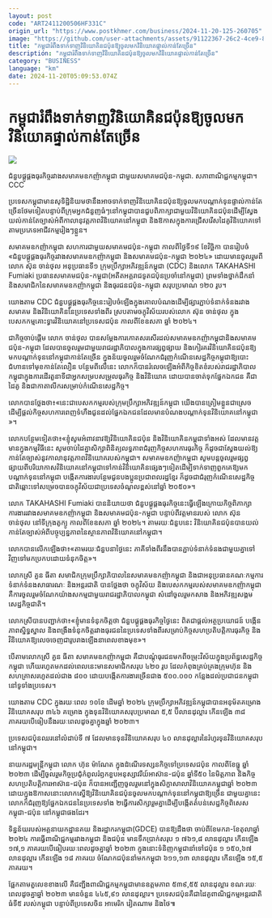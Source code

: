 ```yaml
---
layout: post
code: "ART2411200506HF331C"
origin_url: "https://www.postkhmer.com/business/2024-11-20-125-260705"
image: "https://github.com/user-attachments/assets/91122367-26c2-4ce9-89ba-4bf53ebcb862"
title: "កម្ពុជា​រំពឹង​ទាក់​ទាញ​វិនិយោគិន​ជប៉ុន​ឱ្យ​ចូល​មក​វិនិយោគ​ផ្ទាល់​កាន់​តែ​ច្រើន"
description: "​​កម្ពុជា​រំពឹង​ទាក់​ទាញ​វិនិយោគិន​ជប៉ុន​ឱ្យ​ចូល​មក​វិនិយោគ​ផ្ទាល់​កាន់​តែ​ច្រើន​"
category: "BUSINESS"
language: "km"
date: 2024-11-20T05:09:53.074Z
---
```


# កម្ពុជា​រំពឹង​ទាក់​ទាញ​វិនិយោគិន​ជប៉ុន​ឱ្យ​ចូល​មក​វិនិយោគ​ផ្ទាល់​កាន់​តែ​ច្រើន

![](https://github.com/user-attachments/assets/f7bf7f54-9f9d-48ed-b924-252a02227410)

ជំនួប​ផ្គូផ្គង​ធុរកិច្ច​រវាង​សមាគម​ឧកញ៉ា​កម្ពុជា ជាមួយ​សមាគម​ជប៉ុន-កម្ពុជា. សភាពាណិជ្ជកម្ម​កម្ពុជា។ CCC

ប្រទេស​កម្ពុជា​មាន​សុទិដ្ឋិនិយម​ថា​នឹង​អាច​ទាក់​ទាញ​វិនិយោគិន​ជប៉ុន​ឱ្យ​ចូល​មក​បណ្តាក់​ទុន​ផ្ទាល់​កាន់​តែ​ច្រើន​ថែម​ទៀត​បន្ទាប់​ពី​ក្រុម​អ្នក​ជំនួញ​ធំៗ​នៅ​កម្ពុជា​បាន​​​ជួប​ពិភាក្សា​ជាមួយ​វិនិយោគិន​ជប៉ុន​ ដើម្បី​​​ស្វែង​យល់​កាន់​តែ​​ច្បាស់​អំពី​កាលានុវត្ត​ភាព​វិនិយោគ​នៅ​កម្ពុជា និង​ឱកាស​ក្នុង​ការ​ជ្រើសរើស​ដៃគូ​វិនិយោគ​ទៅ​តាម​ប្រភេទ​អាជីវកម្ម​រៀងៗ​ខ្លួន។

សមាគម​ឧកញ៉ា​កម្ពុជា សហការ​ជាមួយ​សមាគម​ជប៉ុន-​កម្ពុជា កាល​ពី​ថ្ងៃ​ទី​១៩ ខែ​វិច្ឆិកា បាន​រៀបចំ​«ជំនួប​ផ្គូផ្គង​ធុរកិច្ច​រវាង​សមាគម​ឧកញ៉ា​កម្ពុជា និង​សមាគម​ជប៉ុន-​កម្ពុជា ២០២៤» ដោយ​មាន​ចូល​រួម​ពី​លោក ស៊ុន ចាន់ថុល អនុ​ប្រធាន​ទី១ ក្រុម​ប្រឹក្សា​អភិវឌ្ឍន៍​កម្ពុជា​ ​(CDC) និង​លោក TAKAHASHI Fumiaki ប្រធាន​សមាគម​ជប៉ុន-​កម្ពុជា​(អតីត​អគ្គ​រាជទូត​ជប៉ុន​ប្រចាំ​នៅ​កម្ពុជា) ព្រម​ទាំង​ថ្នាក់​ដឹកនាំ និង​សមាជិក​នៃ​សមាគម​ឧកញ៉ា​កម្ពុជា និង​ធុរជន​ជប៉ុន-​កម្ពុជា សរុប​ប្រមាណ ១២០ រូប។

យោង​តាម CDC ជំនួប​ផ្គូផ្គង​ធុរកិច្ច​នេះ​រៀបចំ​ឡើង​ក្នុង​គោល​បំណង​ដើម្បី​ផ្សារ​ភ្ជាប់​ទំនាក់ទំនង​រវាង​សមាគម និង​វិនិយោគិននៃ​​ប្រទេស​ទាំង​ពីរ ស្រប​តាម​ចក្ខុ​វិស័យ​របស់​លោក ស៊ុន ចាន់ថុល ក្នុង​បេសកកម្ម​គោះ​ទ្វារ​វិនិយោគ​នៅ​ប្រទេស​ជប៉ុន កាល​ពី​ខែ​ឧសភា ឆ្នាំ ២០២៤។

ជាកិច្ច​ចាប់​ផ្តើម លោក ចាន់ថុល បាន​សម្តែង​ការ​កោត​សរសើរ​ដល់​សមាគម​ឧកញ៉ា​កម្ពុជា ​និង​សមាគម​ជប៉ុន-​កម្ពុជា ដែល​បាន​ចូលរួម​ជាមួយ​រាជ​រដ្ឋាភិបាល​​ក្នុង​ការ​ផ្សព្វផ្សាយ និង​​កៀរគរ​វិនិយោគិន​ជប៉ុន​ឱ្យ​មក​បណ្តាក់​ទុន​នៅ​កម្ពុជា​កាន់​តែ​ច្រើន ក្នុង​ន័យ​ចូល​រួម​ចំណែក​ជំរុញ​កំណើន​សេដ្ឋកិច្ច​កម្ពុជា​ឱ្យ​បោះ​ជំហាន​ទៅមុខ​កាន់​តែ​លឿន​ បន្ថែម​ពី​លើ​នេះ លោក​ក៏​បាន​រំលេច​ឡើង​អំពី​កិច្ច​ខិតខំ​របស់​រាជ​រដ្ឋាភិបាល​កម្ពុជា​ ក្នុង​ការ​ដើរ​តួនាទី​ជា​អ្នក​សម្រប​សម្រួល​ធុរកិច្ច និង​វិនិយោគ ដោយ​បាន​ចាត់​ទុក​ផ្នែក​​ឯកជន​ គឺ​ជា​ដៃគូ និង​​ជា​កាតាលីករ​សម្រាប់​កំណើន​សេដ្ឋកិច្ច។

លោក​បាន​ថ្លែង​ថា៖​«​នេះ​ជា​បេសកកម្ម​របស់​ក្រុម​ប្រឹក្សា​អភិវឌ្ឍន៍​កម្ពុជា យើង​បាន​ត្រៀម​ខ្លួន​ជាស្រេច​ដើម្បីផ្តល់​កិច្ច​សហការ​ពេញ​ទំហឹង​ជូន​ដល់​ផ្នែក​ឯកជន​ដែល​មាន​បំណង​បណ្ដាក់​ទុន​វិនិយោគ​នៅ​កម្ពុជា​»។

លោក​បន្ថែម​ទៀត​ថា៖​«ខ្ញុំ​សូម​អំពាវនាវ​ឱ្យ​វិនិយោគិន​ជប៉ុន និង​វិនិយោគិន​កម្ពុជា​ទាំង​អស់ ដែល​មានវត្តមាន​ក្នុង​កម្មវិធី​នេះ សូម​ចាប់​ដៃគ្នា​សិក្សា​ពិនិត្យ​លទ្ធភាព​ជំរុញ​កិច្ច​សហការ​ធុរកិច្ច ក៏​ដូចជា​ស្វែង​យល់​ឱ្យ​កាន់​តែ​ច្បាស់​នូវ​កាលានុវត្ត​ភាព​វិនិយោគ​របស់​កម្ពុជា។ សមាគម​ឧកញ៉ា​កម្ពុជា សូម​បន្ត​ចូលរួម​ផ្សព្វ​ផ្សាយ​ពី​បរិយាកាស​វិនិយោគ​នៅ​កម្ពុជា​ទៅ​កាន់​វិនិយោគិ​នផ្សេងៗ​ទៀត​ដើម្បី​ទាក់​ទាញ​ពួកគេ​​ឱ្យ​មក​បណ្តាក់​ទុន​​នៅ​កម្ពុជា បង្កើត​ការងារ​បន្ថែម​ជូន​បងប្អូន​ប្រជា​ពលរដ្ឋ​ខ្មែរ ក៏​ដូចជា​ជំរុញ​កំណើន​សេដ្ឋកិច្ច​ជាតិ​ឆ្ពោះ​ទៅ​សម្រេច​បាន​ចក្ខុ​វិស័យ​ជា​ប្រទេសចំណូល​ខ្ពស់​នៅ​ឆ្នាំ ២០៥០»។

លោក TAKAHASHI Fumiaki បាន​និយាយ​ថា ជំនួប​ផ្គូផ្គង​ធុរ​កិច្ចនេះ​ធ្វើ​ឡើង​ក្រោយ​កិច្ច​ពិភាក្សា​ការងារ​រវាង​សមាគម​ឧកញ៉ា​កម្ពុជា និង​សមាគម​ជប៉ុន​-កម្ពុជា បន្ទាប់​ពី​វត្តមាន​របស់ លោក ស៊ុន ចាន់ថុល នៅទីក្រុង​តូក្យូ កាល​ពី​ខែ​ឧសភា ឆ្នាំ ២០២៤។ តាម​រយៈ​ជំនួប​នេះ វិនិយោគិន​ជប៉ុន​បាន​យល់​កាន់​តែ​ច្បាស់​អំពី​បច្ចុប្បន្ន​ភាព​នៃ​ស្ថានភាព​វិនិយោគ​នៅ​កម្ពុជា។

លោក​បាន​លើក​ឡើង​ថា៖​«តាម​រយៈ​ជំនួប​នាថ្ងៃ​នេះ ភាគី​ទាំងពីរ​នឹង​បាន​ភ្ជាប់​ទំនាក់​ទំនង​ជាមួយ​គ្នា​ទៅ​វិញ​ទៅ​មក​ប្រកប​ដោយ​ទំនុក​ចិត្ត»។

លោកស្រី គួន ធីតា សមាជិក​ក្រុម​ប្រឹក្សា​ភិបាល​នៃ​សមាគម​ឧកញ៉ា​កម្ពុជា និង​ជា​អនុ​ប្រធាន​គណៈកម្មការ​ទំនាក់ទំនង​សាធារណៈ និង​អន្តរជាតិ បាន​ថ្លែង​ថា ចក្ខុ​វិស័យ និង​បេសកកម្ម​របស់​សមាគម​ឧកញ៉ា​កម្ពុជា គឺ​ការ​ចូល​រួម​ចំណែក​យ៉ាង​សកម្ម​ជាមួយ​រាជ​រដ្ឋាភិបាល​កម្ពុជា សំដៅ​ចូល​រួម​កសាង និង​អភិវឌ្ឍ​សង្គម សេដ្ឋកិច្ច​ជាតិ។

លោកស្រី​បាន​បញ្ជាក់​ថា៖​«ខ្ញុំមាន​​ទំនុក​ចិត្ត​ថា ជំនួប​ផ្គូផ្គង​ធុរកិច្ច​ថ្ងៃនេះ ពិតជា​ផ្ដល់​អត្ថ​ប្រយោជន៍ បង្កើនភាព​ស្និទ្ធស្នាល និងពង្រឹង​ទំនុក​ចិត្ត​រវាង​ធុរជន​នៃ​ប្រទេស​ទាំងពីរ​សម្រាប់​កិច្ច​សហ​ប្រតិបត្តិ​ការ​ធុរកិច្ច និង​វិនិយោគ​ឱ្យ​លេច​ចេញ​ជា​រូបរាង​ឡើង​នា​ពេល​ខាង​មុខ»។

បើ​​តាម​លោកស្រី គួន ធីតា ​សមាគម​ឧកញ៉ា​កម្ពុជា គឺ​ជា​បណ្ដុំ​ធុរជន​មក​ពី​ចម្រុះ​វិស័យ​ក្នុង​ប្រព័ន្ធ​សេដ្ឋកិច្ច​កម្ពុជា ហើយ​រហូត​មក​ដល់​ពេល​​​នេះ​មាន​សមាជិក​សរុប ៤២០ រូប ដែល​កំពុង​គ្រប់​គ្រង​ក្រុមហ៊ុន និង​សហគ្រាស​រហូត​ដល់​ជាង ៨០០ ដោយ​បង្កើត​ការងារ​ច្រើន​ជាង ៥០០.០០០ កន្លែង​ដល់ប្រជាជន​កម្ពុជា​នៅ​ទូទាំង​ប្រទេស។

យោង​តាម CDC ក្នុង​រយៈពេល ១០​ខែ ដើម​ឆ្នាំ ២០២៤ ក្រុម​ប្រឹក្សា​អភិវឌ្ឍន៍​កម្ពុជា​បាន​អនុម័ត​គម្រោង​វិនិយោគ​សរុប​ ៣៤៦ គម្រោង ក្នុង​ទុន​វិនិយោគ​សរុប​ប្រមាណ ៥,៥ ប៊ីលាន​ដុល្លារ កើន​ឡើង ៣៨ ភាគរយ​បើ​ធៀប​នឹង​រយៈពេល​ដូចគ្នា​ក្នុង​ឆ្នាំ ២០២៣។

​ប្រទេស​ជប៉ុន​ឈរ​នៅ​លំដាប់ទី ៧ ដែល​មាន​ទុន​វិនិយោគ​សរុប ៤០ លាន​ដុល្លារ​នៃ​រំហូរ​ទុន​វិនិយោគ​សរុប​នៅ​កម្ពុជា។

នាយក​រដ្ឋមន្ត្រី​កម្ពុជា លោក ហ៊ុន ម៉ា​ណែត ក្នុង​ដំណើរ​ទស្សន​កិច្ច​ទៅ​ប្រទេស​ជប៉ុន កាលពី​ខែធ្នូ ឆ្នាំ​ ២០២៣ ដើម្បី​ចូលរួម​កិច្ចប្រជុំ​កំពូល​រំឭក​ខួប​អនុស្សាវរីយ៍​អាស៊ាន​-​ជប៉ុន ឆ្នាំ​ទី៥០ នៃ​មិត្តភាព និង​កិច្ច​សហប្រតិបត្តិការ​អាស៊ាន​-​ជប៉ុន ក៏បាន​អញ្ជើញ​ចូលរួម​នៅក្នុង​សិក្ខាសាលា​វិនិយោគ​កម្ពុជា​ឆ្នាំ ​២០២៣ ដោយ​ក្នុង​ឱកាស​នោះ​លោក​ស្នើឱ្យ​វិនិយោគិន​ជប៉ុន​ចូល​មក​បណ្តាក់ទុន​នៅ​កម្ពុជា​ឱ្យ​ច្រើន ជាមួយ​គ្នា​នេះ​លោក​ក៏​ជំរុញ​ឱ្យ​ផ្នែក​ឯកជន​នៃ​ប្រទេស​ទាំង ២ ​ធ្វើការ​សិក្សា​រួមគ្នា​ដើម្បី​បង្កើត​តំបន់​សេដ្ឋកិច្ច​ពិសេស​កម្ពុជា​-​ជប៉ុន​ នៅ​កម្ពុជា​ផងដែរ។

ទិន្នន័យ​របស់​អគ្គនាយកដ្ឋាន​គយ និង​រដ្ឋាករកម្ពុជា(GDCE) បាន​ឱ្យ​ដឹង​ថា ចាប់​ពី​ខែ​មករា​-​ខែតុលា​ ឆ្នាំ​ ២០២៤ ការ​ធ្វើ​ពាណិជ្ជកម្ម​រវាង​កម្ពុជា និង​ជប៉ុន មាន​ទឹកប្រាក់​សរុប ១ ៧៦១,៨ ​លាន​ដុល្លារ កើន​ឡើង ១៧,១ ​ភាគរយ​បើ​ធៀប​រយៈពេល​ដូចគ្នា​ឆ្នាំ ២០២៣​ ក្នុង​នោះ​ទំនិញ​កម្ពុជា​នាំ​ទៅ​ជប៉ុន ១ ១៥០,៦៧​ លាន​ដុល្លារ កើន​ឡើង ១៨ ភាគរយ ចំណែក​ជប៉ុន​នាំ​មក​កម្ពុជា ៦១១,១៣ លាន​ដុល្លារ កើន​ឡើង ១៥,៥​ ភាគរយ។

ផ្អែក​តាម​តួលេខ​ខាងលើ គឺ​ជញ្ជីង​ពាណិជ្ជកម្ម​កម្ពុជា​មាន​ឧត្តមភាព ៥៣៩,៥៥ ​លាន​ដុល្លារ ខណៈ​រយៈពេល​ដូចគ្នា​ឆ្នាំ ២០២៣ មាន​ចំនួន ៤៤៥,៩១​ លាន​ដុល្លារ។​ ប្រទេស​ជប៉ុន ​គឺជា​ដៃគូ​ពាណិជ្ជកម្ម​អន្តរជាតិ​ធំ​ទី៥ របស់​កម្ពុជា បន្ទាប់​ពី​ប្រទេស​ចិន អាមេរិក វៀតណាម និង​ថៃ៕